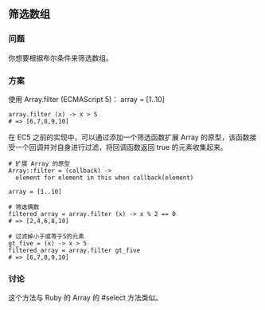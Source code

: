 ## 筛选数组
### 问题
你想要根据布尔条件来筛选数组。
### 方案
使用 Array.filter (ECMAScript 5)： array = [1..10]
```
array.filter (x) -> x > 5
# => [6,7,8,9,10]
```
在 EC5 之前的实现中，可以通过添加一个筛选函数扩展 Array 的原型，该函数接受一个回调并对自身进行过滤，将回调函数返回 true 的元素收集起来。
```
# 扩展 Array 的原型
Array::filter = (callback) ->
  element for element in this when callback(element)

array = [1..10]

# 筛选偶数
filtered_array = array.filter (x) -> x % 2 == 0
# => [2,4,6,8,10]

# 过滤掉小于或等于5的元素
gt_five = (x) -> x > 5
filtered_array = array.filter gt_five
# => [6,7,8,9,10]
```
### 讨论
这个方法与 Ruby 的 Array 的 #select 方法类似。

